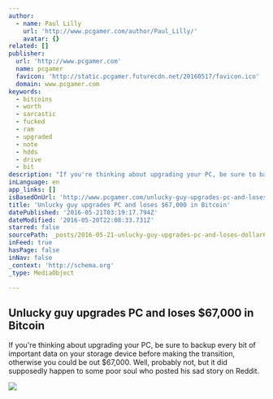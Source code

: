 ```yaml
---
author:
  - name: Paul Lilly
    url: 'http://www.pcgamer.com/author/Paul_Lilly/'
    avatar: {}
related: []
publisher:
  url: 'http://www.pcgamer.com'
  name: pcgamer
  favicon: 'http://static.pcgamer.futurecdn.net/20160517/favicon.ico'
  domain: www.pcgamer.com
keywords:
  - bitcoins
  - worth
  - sarcastic
  - fucked
  - ram
  - upgraded
  - note
  - hdds
  - drive
  - bit
description: "If you're thinking about upgrading your PC, be sure to backup every bit of important data on your storage device before making the transition, otherwise you could be out $67,000. Well, probably not, but it did supposedly happen to some poor soul who posted his sad story on Reddit."
inLanguage: en
app_links: []
isBasedOnUrl: 'http://www.pcgamer.com/unlucky-guy-upgrades-pc-and-loses-67000-in-bitcoin/'
title: 'Unlucky guy upgrades PC and loses $67,000 in Bitcoin'
datePublished: '2016-05-21T03:19:17.794Z'
dateModified: '2016-05-20T22:08:33.731Z'
starred: false
sourcePath: _posts/2016-05-21-unlucky-guy-upgrades-pc-and-loses-dollar67000-in-bitcoin.md
inFeed: true
hasPage: false
inNav: false
_context: 'http://schema.org'
_type: MediaObject

---
```

<article style=""><h1>Unlucky guy upgrades PC and loses $67,000 in Bitcoin</h1><p>If you're thinking about upgrading your PC, be sure to backup every bit of important data on your storage device before making the transition, otherwise you could be out $67,000. Well, probably not, but it did supposedly happen to some poor soul who posted his sad story on Reddit.</p><img src="http://cdn.mos.cms.futurecdn.net/5wYhxgEPTDFMXBahWMiVNK.jpg" /></article>
